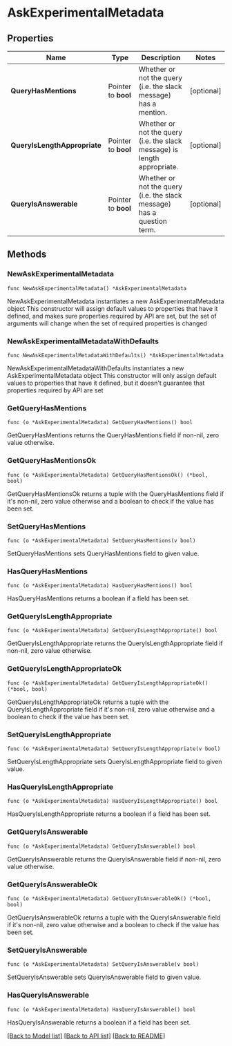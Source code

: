 # AskExperimentalMetadata

## Properties

Name | Type | Description | Notes
------------ | ------------- | ------------- | -------------
**QueryHasMentions** | Pointer to **bool** | Whether or not the query (i.e. the slack message) has a mention. | [optional] 
**QueryIsLengthAppropriate** | Pointer to **bool** | Whether or not the query (i.e. the slack message) is length appropriate. | [optional] 
**QueryIsAnswerable** | Pointer to **bool** | Whether or not the query (i.e. the slack message) has a question term. | [optional] 

## Methods

### NewAskExperimentalMetadata

`func NewAskExperimentalMetadata() *AskExperimentalMetadata`

NewAskExperimentalMetadata instantiates a new AskExperimentalMetadata object
This constructor will assign default values to properties that have it defined,
and makes sure properties required by API are set, but the set of arguments
will change when the set of required properties is changed

### NewAskExperimentalMetadataWithDefaults

`func NewAskExperimentalMetadataWithDefaults() *AskExperimentalMetadata`

NewAskExperimentalMetadataWithDefaults instantiates a new AskExperimentalMetadata object
This constructor will only assign default values to properties that have it defined,
but it doesn't guarantee that properties required by API are set

### GetQueryHasMentions

`func (o *AskExperimentalMetadata) GetQueryHasMentions() bool`

GetQueryHasMentions returns the QueryHasMentions field if non-nil, zero value otherwise.

### GetQueryHasMentionsOk

`func (o *AskExperimentalMetadata) GetQueryHasMentionsOk() (*bool, bool)`

GetQueryHasMentionsOk returns a tuple with the QueryHasMentions field if it's non-nil, zero value otherwise
and a boolean to check if the value has been set.

### SetQueryHasMentions

`func (o *AskExperimentalMetadata) SetQueryHasMentions(v bool)`

SetQueryHasMentions sets QueryHasMentions field to given value.

### HasQueryHasMentions

`func (o *AskExperimentalMetadata) HasQueryHasMentions() bool`

HasQueryHasMentions returns a boolean if a field has been set.

### GetQueryIsLengthAppropriate

`func (o *AskExperimentalMetadata) GetQueryIsLengthAppropriate() bool`

GetQueryIsLengthAppropriate returns the QueryIsLengthAppropriate field if non-nil, zero value otherwise.

### GetQueryIsLengthAppropriateOk

`func (o *AskExperimentalMetadata) GetQueryIsLengthAppropriateOk() (*bool, bool)`

GetQueryIsLengthAppropriateOk returns a tuple with the QueryIsLengthAppropriate field if it's non-nil, zero value otherwise
and a boolean to check if the value has been set.

### SetQueryIsLengthAppropriate

`func (o *AskExperimentalMetadata) SetQueryIsLengthAppropriate(v bool)`

SetQueryIsLengthAppropriate sets QueryIsLengthAppropriate field to given value.

### HasQueryIsLengthAppropriate

`func (o *AskExperimentalMetadata) HasQueryIsLengthAppropriate() bool`

HasQueryIsLengthAppropriate returns a boolean if a field has been set.

### GetQueryIsAnswerable

`func (o *AskExperimentalMetadata) GetQueryIsAnswerable() bool`

GetQueryIsAnswerable returns the QueryIsAnswerable field if non-nil, zero value otherwise.

### GetQueryIsAnswerableOk

`func (o *AskExperimentalMetadata) GetQueryIsAnswerableOk() (*bool, bool)`

GetQueryIsAnswerableOk returns a tuple with the QueryIsAnswerable field if it's non-nil, zero value otherwise
and a boolean to check if the value has been set.

### SetQueryIsAnswerable

`func (o *AskExperimentalMetadata) SetQueryIsAnswerable(v bool)`

SetQueryIsAnswerable sets QueryIsAnswerable field to given value.

### HasQueryIsAnswerable

`func (o *AskExperimentalMetadata) HasQueryIsAnswerable() bool`

HasQueryIsAnswerable returns a boolean if a field has been set.


[[Back to Model list]](../README.md#documentation-for-models) [[Back to API list]](../README.md#documentation-for-api-endpoints) [[Back to README]](../README.md)


